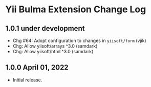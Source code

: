 # Yii Bulma Extension Change Log

## 1.0.1 under development

- Chg #64: Adopt configuration to changes in `yiisoft/form` (vjik)
- Chg: Allow yiisoft/arrays ^3.0 (samdark)
- Chg: Allow yiisoft/html ^3.0 (samdark)

## 1.0.0 April 01, 2022

- Initial release.
